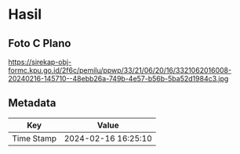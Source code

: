 # Hasil

## Foto C Plano

https://sirekap-obj-formc.kpu.go.id/2f6c/pemilu/ppwp/33/21/06/20/16/3321062016008-20240216-145710--48ebb26a-749b-4e57-b56b-5ba52d1984c3.jpg


## Metadata

| Key        | Value               |
| ---------- | ------------------- |
| Time Stamp | 2024-02-16 16:25:10 |



